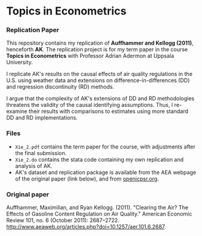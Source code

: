 # Topics in Econometrics

### Replication Paper

This repository contains my replication of **Auffhammer and Kellogg (2011)**, henceforth **AK**. The replication project is for my term paper in the course **Topics in Econometrics** with Professor Adrian Adermon at Uppsala University.

I replicate AK's results on the causal effects of air quality regulations in the U.S. using weather data and extensions on difference-in-differences (DD) and regression discontinuity (RD) methods.

I argue that the complexity of AK's extensions of DD and RD methodologies threatens the validity of the causal identifying assumptions. Thus, I re-examine their results with comparisons to estimates using more standard DD and RD implementations.

### Files
* `Xie_2.pdf` contains the term paper for the course, with adjustments after the final submission.
* `Xie_2.do` contains the stata code containing my own replication and analysis of AK.
* AK's dataset and replication package is available from the AEA webpage of the original paper (link below), and from [openicpsr.org](https://www.openicpsr.org/openicpsr/project/112465/version/V1/view).

### Original paper
Auffhammer, Maximilian, and Ryan Kellogg. (2011). "Clearing the Air? The Effects of
Gasoline Content Regulation on Air Quality." American Economic Review 101, no. 6 (October
2011): 2687–2722. http://www.aeaweb.org/articles.php?doi=10.1257/aer.101.6.2687.
